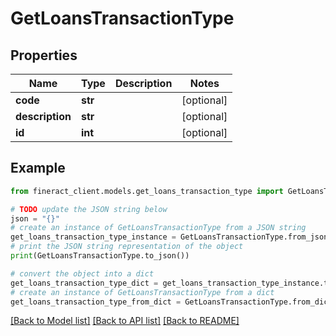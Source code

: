# GetLoansTransactionType


## Properties

Name | Type | Description | Notes
------------ | ------------- | ------------- | -------------
**code** | **str** |  | [optional] 
**description** | **str** |  | [optional] 
**id** | **int** |  | [optional] 

## Example

```python
from fineract_client.models.get_loans_transaction_type import GetLoansTransactionType

# TODO update the JSON string below
json = "{}"
# create an instance of GetLoansTransactionType from a JSON string
get_loans_transaction_type_instance = GetLoansTransactionType.from_json(json)
# print the JSON string representation of the object
print(GetLoansTransactionType.to_json())

# convert the object into a dict
get_loans_transaction_type_dict = get_loans_transaction_type_instance.to_dict()
# create an instance of GetLoansTransactionType from a dict
get_loans_transaction_type_from_dict = GetLoansTransactionType.from_dict(get_loans_transaction_type_dict)
```
[[Back to Model list]](../README.md#documentation-for-models) [[Back to API list]](../README.md#documentation-for-api-endpoints) [[Back to README]](../README.md)


